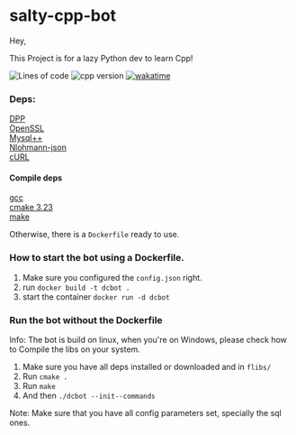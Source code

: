# salty-cpp-bot

Hey,

This Project is for a lazy Python dev to learn Cpp!

![Lines of code](https://img.shields.io/tokei/lines/github/exersalza/salty-cpp-bot?&style=plastic&label=Lines%20of%20Code)
![cpp version](https://img.shields.io/badge/c%2B%2B%20version-20-blue?style=plastic)
[![wakatime](https://wakatime.com/badge/user/e979c403-8c51-4e2a-8fac-8dea013f7b3b/project/6d091084-aac7-41ff-9c55-1f8df5a62b33.svg?style=plastic)](https://wakatime.com/badge/user/e979c403-8c51-4e2a-8fac-8dea013f7b3b/project/6d091084-aac7-41ff-9c55-1f8df5a62b33)

### Deps:
[DPP](https://github.com/brainboxdotcc/DPP)<br>
[OpenSSL](https://github.com/openssl/openssl)<br>
[Mysql++](https://github.com/tangentsoft/mysqlpp)<br>
[Nlohmann-json](https://github.com/nlohmann/json)<br>
[cURL](https://github.com/curl/curl)<br>

#### Compile deps
[gcc](https://gcc.gnu.org/)<br>
[cmake 3.23](https://cmake.org/)<br>
[make](https://www.gnu.org/software/make/)

Otherwise, there is a `Dockerfile` ready to use.

### How to start the bot using a Dockerfile.
1. Make sure you configured the `config.json` right.
2. run `docker build -t dcbot .`
3. start the container `docker run -d dcbot`

### Run the bot without the Dockerfile
Info: The bot is build on linux, when you're on Windows, please check how to Compile the libs on your system.
1. Make sure you have all deps installed or downloaded and in `flibs/`
2. Run `cmake .`
3. Run `make`
4. And then `./dcbot --init--commands`

Note: Make sure that you have all config parameters set, specially the sql ones. 
